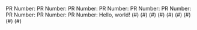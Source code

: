 PR Number: PR Number: PR Number: PR Number: PR Number: PR Number: PR Number: PR Number: PR Number: Hello, world! (#) (#) (#) (#) (#) (#) (#) (#) (#)
